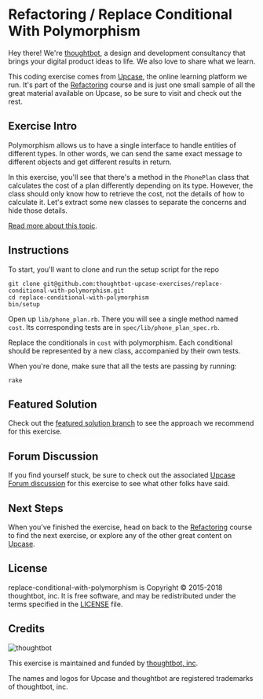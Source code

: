 # Refactoring / Replace Conditional With Polymorphism

Hey there! We're [thoughtbot](https://thoughtbot.com), a design and
development consultancy that brings your digital product ideas to life.
We also love to share what we learn.

This coding exercise comes from [Upcase](https://thoughtbot.com/upcase),
the online learning platform we run. It's part of the
[Refactoring](https://thoughtbot.com/upcase/refactoring) course and is just one small sample of all
the great material available on Upcase, so be sure to visit and check out the rest.

## Exercise Intro

Polymorphism allows us to have a single interface to handle entities of different types. In other words, we can send the same exact message to different objects and get different results in return.

In this exercise, you'll see that there's a method in the `PhonePlan` class that calculates the cost of a plan differently depending on its type. However, the class should only know how to retrieve the cost, not the details of how to calculate it. Let's extract some new classes to separate the concerns and hide those details.

[Read more about this topic](https://robots.thoughtbot.com/refactoring-replace-conditional-with-polymorphism).

## Instructions

To start, you'll want to clone and run the setup script for the repo

    git clone git@github.com:thoughtbot-upcase-exercises/replace-conditional-with-polymorphism.git
    cd replace-conditional-with-polymorphism
    bin/setup

Open up `lib/phone_plan.rb`. There you will see a single method named `cost`. Its corresponding tests are in `spec/lib/phone_plan_spec.rb`.

Replace the conditionals in `cost` with polymorphism. Each conditional should be represented by a new class, accompanied by their own tests.

When you're done, make sure that all the tests are passing by running:

    rake

## Featured Solution

Check out the [featured solution branch](https://github.com/thoughtbot-upcase-exercises/replace-conditional-with-polymorphism/compare/featured-solution#toc) to
see the approach we recommend for this exercise.

## Forum Discussion

If you find yourself stuck, be sure to check out the associated
[Upcase Forum discussion](https://forum.upcase.com/t/refactoring-replace-conditional-with-polymorphism/4646)
for this exercise to see what other folks have said.

## Next Steps

When you've finished the exercise, head on back to the
[Refactoring](https://thoughtbot.com/upcase/refactoring) course to find the next exercise,
or explore any of the other great content on
[Upcase](https://thoughtbot.com/upcase).

## License

replace-conditional-with-polymorphism is Copyright © 2015-2018 thoughtbot, inc. It is free software,
and may be redistributed under the terms specified in the
[LICENSE](/LICENSE.md) file.

## Credits

![thoughtbot](https://presskit.thoughtbot.com/assets/images/logo.svg)

This exercise is maintained and funded by
[thoughtbot, inc](http://thoughtbot.com/community).

The names and logos for Upcase and thoughtbot are registered trademarks of
thoughtbot, inc.
